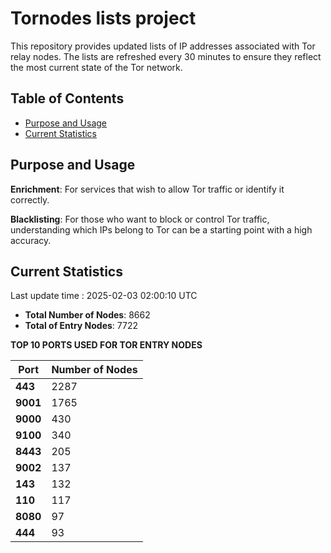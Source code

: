 # Tornodes lists project

This repository provides updated lists of IP addresses associated with Tor relay nodes. The lists are refreshed every 30 minutes to ensure they reflect the most current state of the Tor network.

## Table of Contents

- [Purpose and Usage](#purpose-and-usage)
- [Current Statistics](#current-statistics)


## Purpose and Usage

**Enrichment**: For services that wish to allow Tor traffic or identify it correctly.

**Blacklisting**: For those who want to block or control Tor traffic, understanding which IPs belong to Tor can be a starting point with a high accuracy.

## Current Statistics

Last update time : 2025-02-03 02:00:10 UTC

- **Total Number of Nodes**: 8662
- **Total of Entry Nodes**: 7722

**TOP 10 PORTS USED FOR TOR ENTRY NODES**

| **Port** | **Number of Nodes** |
|------|-----------------|
| **443**   | 2287  |
| **9001**   | 1765  |
| **9000**   | 430  |
| **9100**   | 340  |
| **8443**   | 205  |
| **9002**   | 137  |
| **143**   | 132  |
| **110**   | 117  |
| **8080**   | 97  |
| **444**   | 93  |

